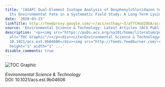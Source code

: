 ```yaml
---
title: '[ASAP] Dual-Element Isotope Analysis of Desphenylchloridazon to Investigate
  Its Environmental Fate in a Systematic Field Study: A Long-Term Lysimeter Experiment'
date: '2020-03-23'
linkTitle: http://feedproxy.google.com/~r/acs/esthag/~3/aTfCHUdZ8bA/acs.est.9b04606
source: 'Environmental Science & Technology: Latest Articles (ACS Publications)'
description: '<p><img src="https://pubs.acs.org/na101/home/literatum/publisher/achs/journals/content/esthag/0/esthag.ahead-of-print/acs.est.9b04606/20200323/images/medium/es9b04606_0003.gif"
  alt="TOC Graphic"/></p><div><cite>Environmental Science & Technology</cite></div><div>DOI:
  10.1021/acs.est.9b04606</div><img src="http://feeds.feedburner.com/~r/acs/esthag/~4/aTfCHUdZ8bA"
  height="1" width="1" ...'
disable_comments: true
---
```

<p><img src="https://pubs.acs.org/na101/home/literatum/publisher/achs/journals/content/esthag/0/esthag.ahead-of-print/acs.est.9b04606/20200323/images/medium/es9b04606_0003.gif" alt="TOC Graphic"/></p><div><cite>Environmental Science & Technology</cite></div><div>DOI: 10.1021/acs.est.9b04606</div><img src="http://feeds.feedburner.com/~r/acs/esthag/~4/aTfCHUdZ8bA" height="1" width="1" ...